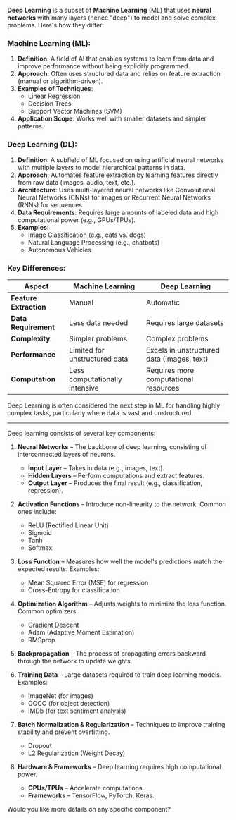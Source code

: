 **Deep Learning** is a subset of **Machine Learning** (ML) that uses **neural networks** with many layers (hence "deep") to model and solve complex problems. Here's how they differ:  

### **Machine Learning (ML):**
1. **Definition**: A field of AI that enables systems to learn from data and improve performance without being explicitly programmed.
2. **Approach**: Often uses structured data and relies on feature extraction (manual or algorithm-driven).
3. **Examples of Techniques**:  
   - Linear Regression  
   - Decision Trees  
   - Support Vector Machines (SVM)  
4. **Application Scope**: Works well with smaller datasets and simpler patterns.

### **Deep Learning (DL):**
1. **Definition**: A subfield of ML focused on using artificial neural networks with multiple layers to model hierarchical patterns in data.
2. **Approach**: Automates feature extraction by learning features directly from raw data (images, audio, text, etc.).
3. **Architecture**: Uses multi-layered neural networks like Convolutional Neural Networks (CNNs) for images or Recurrent Neural Networks (RNNs) for sequences.
4. **Data Requirements**: Requires large amounts of labeled data and high computational power (e.g., GPUs/TPUs).
5. **Examples**:  
   - Image Classification (e.g., cats vs. dogs)  
   - Natural Language Processing (e.g., chatbots)  
   - Autonomous Vehicles  

### **Key Differences:**
| **Aspect**               | **Machine Learning**                                | **Deep Learning**                           |
|---------------------------|----------------------------------------------------|---------------------------------------------|
| **Feature Extraction**    | Manual                                             | Automatic                                   |
| **Data Requirement**      | Less data needed                                   | Requires large datasets                     |
| **Complexity**            | Simpler problems                                   | Complex problems                            |
| **Performance**           | Limited for unstructured data                     | Excels in unstructured data (images, text)  |
| **Computation**           | Less computationally intensive                    | Requires more computational resources       |

Deep Learning is often considered the next step in ML for handling highly complex tasks, particularly where data is vast and unstructured.

---

Deep learning consists of several key components:

1. **Neural Networks** – The backbone of deep learning, consisting of interconnected layers of neurons.
   - **Input Layer** – Takes in data (e.g., images, text).
   - **Hidden Layers** – Perform computations and extract features.
   - **Output Layer** – Produces the final result (e.g., classification, regression).

2. **Activation Functions** – Introduce non-linearity to the network. Common ones include:
   - ReLU (Rectified Linear Unit)
   - Sigmoid
   - Tanh
   - Softmax

3. **Loss Function** – Measures how well the model's predictions match the expected results. Examples:
   - Mean Squared Error (MSE) for regression
   - Cross-Entropy for classification

4. **Optimization Algorithm** – Adjusts weights to minimize the loss function. Common optimizers:
   - Gradient Descent
   - Adam (Adaptive Moment Estimation)
   - RMSprop

5. **Backpropagation** – The process of propagating errors backward through the network to update weights.

6. **Training Data** – Large datasets required to train deep learning models. Examples:
   - ImageNet (for images)
   - COCO (for object detection)
   - IMDb (for text sentiment analysis)

7. **Batch Normalization & Regularization** – Techniques to improve training stability and prevent overfitting.
   - Dropout
   - L2 Regularization (Weight Decay)

8. **Hardware & Frameworks** – Deep learning requires high computational power.
   - **GPUs/TPUs** – Accelerate computations.
   - **Frameworks** – TensorFlow, PyTorch, Keras.

Would you like more details on any specific component?
